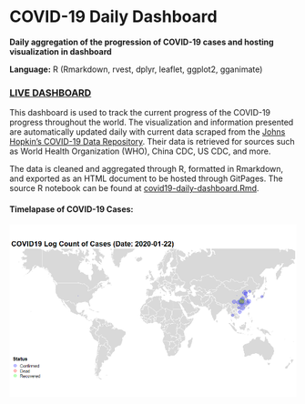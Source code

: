# COVID-19 Daily Dashboard
**Daily aggregation of the progression of COVID-19 cases and hosting visualization in dashboard**

**Language:** R (Rmarkdown, rvest, dplyr, leaflet, ggplot2, gganimate)

### [LIVE DASHBOARD](https://albechen.github.io/covid19-daily-dashboard/covid19-daily-dashboard.nb.html)
 
This dashboard is used to track the current progress of the COVID-19 progress throughout the world. The visualization and information presented are automatically updated daily with current data scraped from the [Johns Hopkin’s COVID-19 Data Repository](https://github.com/CSSEGISandData/COVID-19). Their data is retrieved for sources such as World Health Organization (WHO), China CDC, US CDC, and more.

The data is cleaned and aggregated through R, formatted in Rmarkdown, and exported as an HTML document to be hosted through GitPages. The source R notebook can be found at [covid19-daily-dashboard.Rmd](https://github.com/albechen/covid19-daily-dashboard/blob/master/covid19-daily-dashboard.Rmd).

#### Timelapase of COVID-19 Cases:
![](covid19_timelapse.gif)
